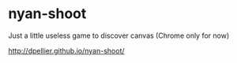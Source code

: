 nyan-shoot
==========

Just a little useless game to discover canvas (Chrome only for now)


http://dpellier.github.io/nyan-shoot/
